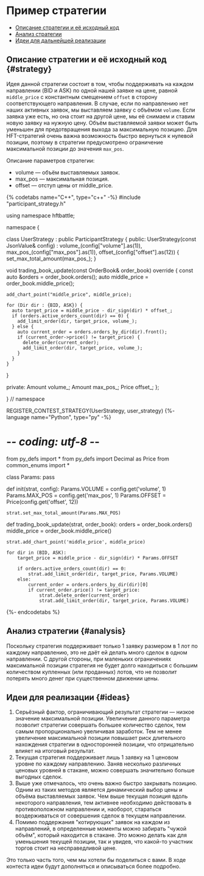 # Пример стратегии

- [Описание стратегии и её исходный код](#strategy)
- [Анализ стратегии](#analysis)
- [Идеи для дальнейшей реализации](#ideas)

## Описание стратегии и её исходный код {#strategy}

Идея данной стратегии состоит в том, чтобы поддерживать на каждом направлении (BID и ASK) по одной нашей заявке на цене, равной `middle_price` с константным смещением `offset` в сторону соответствующего направления.
В случае, если по направлению нет наших активных заявок, мы выставляем заявку с объёмом `volume`.
Если заявка уже есть, но она стоит на другой цене, мы её снимаем и ставим новую заявку на нужную цену.
Объём выставляемой заявки может быть уменьшен для предотвращения выхода за максимальную позицию.
Для HFT-стратегий очень важна возможность быстро вернуться к нулевой позиции, поэтому в стратегии предусмотрено ограничение максимальной позиции до значения `max_pos`.

Описание параметров стратегии:

- volume — объём выставляемых заявок.
- max_pos — максимальная позиция.
- offset — отступ цены от middle_price.

{% codetabs name="C++", type="c++" -%}
#include "participant_strategy.h"

using namespace hftbattle;

namespace {

class UserStrategy : public ParticipantStrategy {
public:
  UserStrategy(const JsonValue& config) :
      volume_(config["volume"].as<Amount>(1)),
      max_pos_(config["max_pos"].as<Amount>(1)),
      offset_(config["offset"].as<Price>(12)) {
    set_max_total_amount(max_pos_);
  }

  void trading_book_update(const OrderBook& order_book) override {
    const auto &orders = order_book.orders();
    auto middle_price = order_book.middle_price();

    add_chart_point("middle_price", middle_price);

    for (Dir dir : {BID, ASK}) {
      auto target_price = middle_price - dir_sign(dir) * offset_;
      if (orders.active_orders_count(dir) == 0) {
        add_limit_order(dir, target_price, volume_);
      } else {
        auto current_order = orders.orders_by_dir(dir).front();
        if (current_order->price() != target_price) {
          delete_order(current_order);
          add_limit_order(dir, target_price, volume_);
        }
      }
    }
  }

private:
  Amount volume_;
  Amount max_pos_;
  Price offset_;
};

}  // namespace

REGISTER_CONTEST_STRATEGY(UserStrategy, user_strategy)
{%- language name="Python", type="py" -%}
# -*- coding: utf-8 -*-

from py_defs import *
from py_defs import Decimal as Price
from common_enums import *


class Params:
    pass


def init(strat, config):
    Params.VOLUME = config.get('volume', 1)
    Params.MAX_POS = config.get('max_pos', 1)
    Params.OFFSET = Price(config.get('offset', 12))

    strat.set_max_total_amount(Params.MAX_POS)


def trading_book_update(strat, order_book):
    orders = order_book.orders()
    middle_price = order_book.middle_price()

    strat.add_chart_point('middle_price', middle_price)

    for dir in (BID, ASK):
        target_price = middle_price - dir_sign(dir) * Params.OFFSET

        if orders.active_orders_count(dir) == 0:
            strat.add_limit_order(dir, target_price, Params.VOLUME)
        else:
            current_order = orders.orders_by_dir(dir)[0]
            if current_order.price() != target_price:
                strat.delete_order(current_order)
                strat.add_limit_order(dir, target_price, Params.VOLUME)
{%- endcodetabs %}

## Анализ стратегии {#analysis}

Поскольку стратегия поддерживает только 1 заявку размером в 1 лот по каждому направлению, это не даёт ей делать много сделок в одном направлении.
С другой стороны, при маленьких ограничениях максимальной позиции стратегия не будет долго находиться с большим количеством купленных (или проданных) лотов, что не позволит потерять много денег при существенном движении цены.

## Идеи для реализации {#ideas}

1. Серьёзный фактор, ограничивающий результат стратегии — низкое значение максимальной позиции.
  Увеличение данного параметра позволит стратегии совершать большее количество сделок, тем самым пропорционально увеличивая заработок.
  Тем не менее увеличение максимальной позиции повышает риск длительного нахождения стратегии в односторонней позиции, что отрицательно влияет на итоговый результат.
2. Текущая стратегия поддерживает лишь 1 заявку на 1 ценовом уровне по каждому направлению.
  Заняв несколько различных ценовых уровней в стакане, можно совершать значительно больше выгодных сделок.
3. Выше уже отмечалось, что очень важно быстро закрывать позицию.
  Одним из таких методов является динамический выбор цены и объёма выставляемых заявок.
  Чем выше текущая позиция вдоль некоторого направления, тем активнее необходимо действовать в противоположном направлении и, наоборот, стараться воздерживаться от совершения сделок в текущем направлении.
4. Помимо поддержания "котирующих" заявок на каждом из направлений, в определенные моменты можно забирать "чужой объём", который находится в стакане.
  Это можно делать как для уменьшения текущей позиции, так и увидев, что какой-то участник торгов стоит на несправедливой цене.

Это только часть того, чем мы хотели бы поделиться с вами.
В ходе контеста идеи будут дополняться и описываться более подробно.
